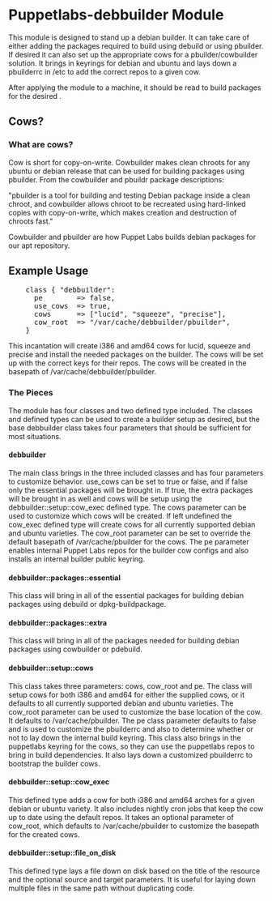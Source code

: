 # Puppetlabs-debbuilder Module #

  This module is designed to stand up a debian builder. It can take care of
  either adding the packages required to build using debuild or using pbuilder.
  If desired it can also set up the appropriate cows for a pbuilder/cowbuilder
  solution. It brings in keyrings for debian and ubuntu and lays down a
  pbuilderrc in /etc to add the correct repos to a given cow.

  After applying the module to a machine, it should be read to build packages
  for the desired .

## Cows? ##

### What are cows? ###

  Cow is short for copy-on-write. Cowbuilder makes clean chroots for any ubuntu
  or debian release that can be used for building packages using pbuilder.  From
  the cowbuilder and pbuildr package descriptions:

  "pbuilder is a tool for building and testing Debian package inside a clean
  chroot, and cowbuilder allows chroot to be recreated using hard-linked copies
  with copy-on-write, which makes creation and destruction of chroots fast."

  Cowbuilder and pbuilder are how Puppet Labs builds debian packages for our apt
  repository.

## Example Usage ##
<pre>
    class { "debbuilder":
      pe        => false,
      use_cows  => true,
      cows      => ["lucid", "squeeze", "precise"],
      cow_root  => "/var/cache/debbuilder/pbuilder",
    }
</pre>

  This incantation will create i386 and amd64 cows for lucid, squeeze and
  precise and install the needed packages on the builder. The cows will be set
  up with the correct keys for their repos. The cows will be created in the
  basepath of /var/cache/debbuilder/pbuilder.

### The Pieces ###

  The module has four classes and two defined type included. The classes and
  defined types can be used to create a builder setup as desired, but the base
  debbuilder class takes four parameters that should be sufficient for most
  situations.

#### debbuilder ####

  The main class brings in the three included classes and has four parameters
  to customize behavior. use\_cows can be set to true or false, and if false
  only the essential packages will be brought in. If true, the extra packages
  will be brought in as well and cows will be setup using the
  debbuilder::setup::cow\_exec defined type. The cows parameter can be used to
  customize which cows will be created. If left undefined the cow\_exec defined
  type will create cows for all currently supported debian and ubuntu
  varieties. The cow\_root parameter can be set to override the default
  basepath of /var/cache/pbuilder for the cows. The pe parameter enables
  internal Puppet Labs repos for the builder cow configs and also installs an
  internal builder public keyring.

#### debbuilder::packages::essential ####

  This class will bring in all of the essential packages for building debian
  packages using debuild or dpkg-buildpackage.

#### debbuilder::packages::extra ####

  This class will bring in all of the packages needed for building debian
  packages using cowbuilder or pdebuild.

#### debbuilder::setup::cows ####

  This class takes three parameters: cows, cow\_root and pe. The class will
  setup cows for both i386 and amd64 for either the supplied cows, or it
  defaults to all currently supported debian and ubuntu varieties. The
  cow\_root parameter can be used to customize the base location of the cow. It
  defaults to /var/cache/pbuilder. The pe class parameter defaults to false and
  is used to customize the pbuilderrc and also to determine whether or not to
  lay down the internal build keyring. This class also brings in the puppetlabs
  keyring for the cows, so they can use the puppetlabs repos to bring in build
  dependencies. It also lays down a customized pbuilderrc to bootstrap the
  builder cows.

#### debbuilder::setup::cow\_exec ####

  This defined type adds a cow for both i386 and amd64 arches for a given
  debian or ubuntu variety. It also includes nightly cron jobs that keep the
  cow up to date using the default repos. It takes an optional parameter of
  cow\_root, which defaults to /var/cache/pbuilder to customize the basepath
  for the created cows.

#### debbuilder::setup::file\_on\_disk ####

  This defined type lays a file down on disk based on the title of the resource
  and the optional source and target parameters. It is useful for laying down
  multiple files in the same path without duplicating code.
